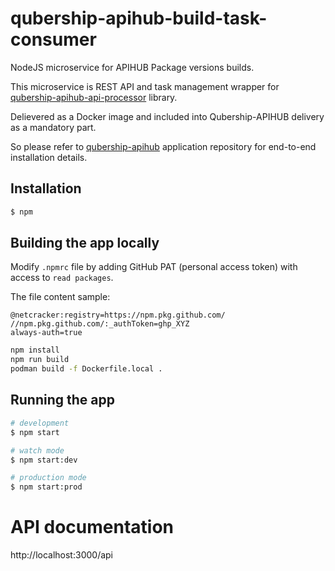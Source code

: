 # qubership-apihub-build-task-consumer

NodeJS microservice for APIHUB Package versions builds.

This microservice is REST API and task management wrapper for [qubership-apihub-api-processor](https://github.com/Netcracker/qubership-apihub-api-processor) library.

Delievered as a Docker image and included into Qubership-APIHUB delivery as a mandatory part.

So please refer to [qubership-apihub](https://github.com/Netcracker/qubership-apihub) application repository for end-to-end installation details.

## Installation

```bash
$ npm
```

## Building the app locally

Modify `.npmrc` file by adding GitHub PAT (personal access token) with access to `read packages`.

The file content sample:

```
@netcracker:registry=https://npm.pkg.github.com/
//npm.pkg.github.com/:_authToken=ghp_XYZ
always-auth=true
```

```bash
npm install
npm run build
podman build -f Dockerfile.local .
```


## Running the app

```bash
# development
$ npm start

# watch mode
$ npm start:dev

# production mode
$ npm start:prod
```


# API documentation

http://localhost:3000/api
